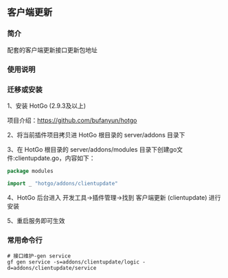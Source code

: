 ## 客户端更新

### 简介

配套的客户端更新接口更新包地址


### 使用说明




### 迁移或安装

1、安装 HotGo (2.9.3及以上)

项目介绍：https://github.com/bufanyun/hotgo

2、将当前插件项目拷贝进 HotGo 根目录的 server/addons 目录下

3、在 HotGo 根目录的 server/addons/modules 目录下创建go文件:clientupdate.go，内容如下：
```go
package modules

import _ "hotgo/addons/clientupdate"
```

4、HotGo 后台进入 开发工具->插件管理->找到 客户端更新 (clientupdate) 进行安装

5、重启服务即可生效


### 常用命令行

```shell
# 接口维护-gen service
gf gen service -s=addons/clientupdate/logic -d=addons/clientupdate/service

```
